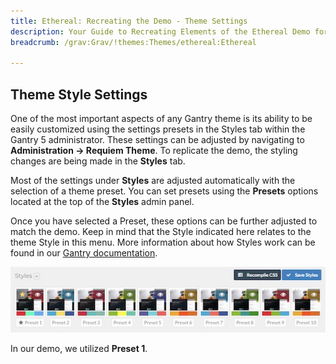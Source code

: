 ```yaml
---
title: Ethereal: Recreating the Demo - Theme Settings
description: Your Guide to Recreating Elements of the Ethereal Demo for Grav
breadcrumb: /grav:Grav/!themes:Themes/ethereal:Ethereal

---
```


Theme Style Settings
-----

One of the most important aspects of any Gantry theme is its ability to be easily customized using the settings presets in the Styles tab within the Gantry 5 administrator. These settings can be adjusted by navigating to **Administration -> Requiem Theme**. To replicate the demo, the styling changes are being made in the **Styles** tab.

Most of the settings under **Styles** are adjusted automatically with the selection of a theme preset. You can set presets using the **Presets** options located at the top of the **Styles** admin panel.

Once you have selected a Preset, these options can be further adjusted to match the demo. Keep in mind that the Style indicated here relates to the theme Style in this menu. More information about how Styles work can be found in our [Gantry documentation](http://docs.gantry.org/gantry5/configure/styles).

![Style Settings](assets/style_settings.jpeg)

In our demo, we utilized **Preset 1**.